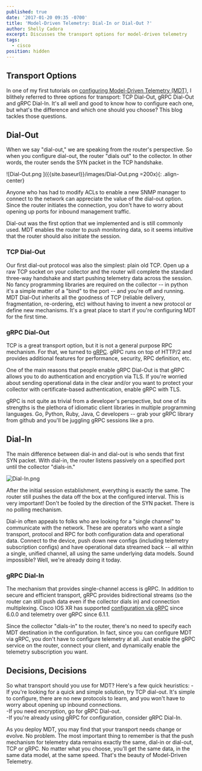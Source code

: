 ```yaml
---
published: true
date: '2017-01-20 09:35 -0700'
title: 'Model-Driven Telemetry: Dial-In or Dial-Out ?'
author: Shelly Cadora
excerpt: Discusses the transport options for model-driven telemetry
tags:
  - cisco
position: hidden
---
```

## Transport Options

In one of my first tutorials on [configuring Model-Driven Telemetry (MDT)](https://xrdocs.github.io/telemetry/tutorials/2016-07-21-configuring-model-driven-telemetry-mdt/), I blithely referred to three options for transport: TCP Dial-Out, gRPC Dial-Out and gRPC Dial-In.  It's all well and good to know how to configure each one, but what's the difference and which one should you choose?  This blog tackles those questions.

## Dial-Out

When we say "dial-out," we are speaking from the router's perspective.  So when you configure dial-out, the router "dials out" to the collector.  In other words, the router sends the SYN packet in the TCP handshake.

![Dial-Out.png ]({{site.baseurl}}/images/Dial-Out.png =200x){: .align-center}

Anyone who has had to modify ACLs to enable a new SNMP manager to connect to the network can appreciate the value of the dial-out option.  Since the router initiates the connection, you don't have to worry about opening up ports for inbound management traffic.

Dial-out was the first option that we implemented and is still commonly used.  MDT enables the router to _push_ monitoring data, so it seems intuitive that the router should also initiate the session.

### TCP Dial-Out
Our first dial-out protocol was also the simplest: plain old TCP.  Open up a raw TCP socket on your collector and the router will complete the standard three-way handshake and start pushing telemetry data across the session.  No fancy programming libraries are required on the collector -- in python it's a simple matter of a "bind" to the port -- and you're off and running.  MDT Dial-Out inherits all the goodness of TCP (reliable delivery, fragmentation, re-ordering, etc) without having to invent a new protocol or define new mechanisms.  It's a great place to start if you're configuring MDT for the first time.

### gRPC Dial-Out
TCP is a great transport option, but it is not a general purpose RPC mechanism.  For that, we turned to [gRPC](http://www.grpc.io/).  gRPC runs on top of HTTP/2 and provides additional features for performance, security, RPC definition, etc.  

One of the main reasons that people enable gRPC Dial-Out is that gRPC allows you to do authentication and encryption via TLS.  If you're worried about sending operational data in the clear and/or you want to protect your collector with certificate-based authentication, enable gRPC with TLS.  

gRPC is not quite as trivial from a developer's perspective, but one of its strengths is the plethora of idiomatic client libraries in multiple programming languages.  Go, Python, Ruby, Java, C developers -- grab your gRPC library from github and you'll be juggling gRPC sessions like a pro.

## Dial-In
The main difference between dial-in and dial-out is who sends that first SYN packet.  With dial-in, the router listens passively on a specified port until the collector "dials-in."  

![Dial-In.png]({{site.baseurl}}/images/Dial-In.png)

After the initial session establishment, everything is exactly the same.  The router still pushes the data off the box at the configured interval.  This is very important!  Don't be fooled by the direction of the SYN packet.  There is no polling mechanism.  

Dial-in often appeals to folks who are looking for a "single channel" to communicate with the network.  These are operators who want a single transport, protocol and RPC for both configuration data and operational data.  Connect to the device, push down new configs (including telemetry subscription configs) and have operational data streamed back -- all within a single, unified channel, all using the same underlying data models.  Sound impossible?  Well, we're already doing it today.

### gRPC Dial-In
The mechanism that provides single-channel access is gRPC.  In addition to secure and efficient transport, gRPC provides bidirectional streams (so the router can still push data even if the collector dials in) and connection multiplexing.  Cisco IOS XR has supported [configuration via gRPC](https://github.com/CiscoDevNet/grpc-getting-started) since 6.0.0 and telemetry over gRPC since 6.1.1.  

Since the collector "dials-in" to the router, there's no need to specify each MDT destination in the configuration.  In fact, since you can configure MDT via gRPC, you don't have to configure telemetry at all.  Just enable the gRPC service on the router, connect your client, and dynamically enable the telemetry subscription you want.

## Decisions, Decisions
So what transport should you use for MDT?  Here's a few quick heuristics:
-If you're looking for a quick and simple solution, try TCP dial-out.  It's simple to configure, there are no new protocols to learn, and you won't have to worry about opening up inbound connections.  
-If you need encryption, go for gRPC Dial-out.  
-If you're already using gRPC for configuration, consider gRPC Dial-In. 

As you deploy MDT, you may find that your transport needs change or evolve.  No problem.  The most important thing to remember is that the push mechanism for telemetry data remains exactly the same, dial-in or dial-out, TCP or gRPC.  No matter what you choose, you'll get the same data, in the same data model, at the same speed.  That's the beauty of Model-Driven Telemetry.
